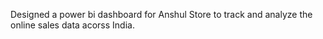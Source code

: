 Designed a power bi dashboard for Anshul Store to track and analyze the online sales data acorss India.
